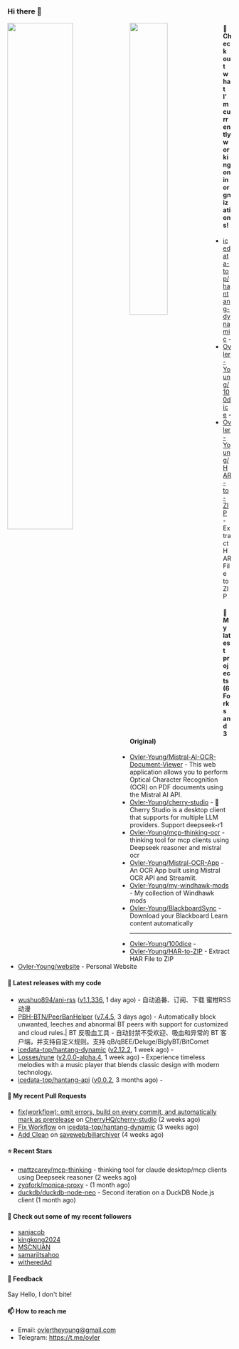 ### Hi there 👋

<img align="left" width="54%" src="https://github-readme-stats-mauve-one-69.vercel.app/api?username=Ovler-Young&theme=dark&count_private=true&show_icons=true" />
<img align="left" width="41%" src="https://github-readme-stats-mauve-one-69.vercel.app/api/top-langs/?username=Ovler-Young&layout=compact&theme=dark&include_all_commits=true&count_private=true" />

#### 👷 Check out what I'm currently working on in orgnizations!

- [icedata-top/hantang-dynamic](https://github.com/icedata-top/hantang-dynamic) - 
- [Ovler-Young/100dice](https://github.com/Ovler-Young/100dice) - 
- [Ovler-Young/HAR-to-ZIP](https://github.com/Ovler-Young/HAR-to-ZIP) - Extract HAR File to ZIP

#### 🌱 My latest projects (6 Forks and 3 Original)

- [Ovler-Young/Mistral-AI-OCR-Document-Viewer](https://github.com/Ovler-Young/Mistral-AI-OCR-Document-Viewer) - This web application allows you to perform Optical Character Recognition (OCR) on PDF documents using the Mistral AI API.
- [Ovler-Young/cherry-studio](https://github.com/Ovler-Young/cherry-studio) - 🍒 Cherry Studio is a desktop client that supports for multiple LLM providers. Support deepseek-r1
- [Ovler-Young/mcp-thinking-ocr](https://github.com/Ovler-Young/mcp-thinking-ocr) - thinking tool for mcp clients using Deepseek reasoner and mistral ocr
- [Ovler-Young/Mistral-OCR-App](https://github.com/Ovler-Young/Mistral-OCR-App) - An OCR App built using Mistral OCR API and Streamlit.
- [Ovler-Young/my-windhawk-mods](https://github.com/Ovler-Young/my-windhawk-mods) - My collection of Windhawk mods
- [Ovler-Young/BlackboardSync](https://github.com/Ovler-Young/BlackboardSync) - Download your Blackboard Learn content automatically
- ---

- [Ovler-Young/100dice](https://github.com/Ovler-Young/100dice) - 
- [Ovler-Young/HAR-to-ZIP](https://github.com/Ovler-Young/HAR-to-ZIP) - Extract HAR File to ZIP
- [Ovler-Young/website](https://github.com/Ovler-Young/website) - Personal Website

#### 🔭 Latest releases with my code

- [wushuo894/ani-rss](https://github.com/wushuo894/ani-rss) ([v1.1.336](https://github.com/wushuo894/ani-rss/releases/tag/v1.1.336), 1 day ago) - 自动追番、订阅、下载 蜜柑RSS动漫
- [PBH-BTN/PeerBanHelper](https://github.com/PBH-BTN/PeerBanHelper) ([v7.4.5](https://github.com/PBH-BTN/PeerBanHelper/releases/tag/v7.4.5), 3 days ago) - Automatically block unwanted, leeches and abnormal BT peers with support for customized and cloud rules.| BT 反吸血工具 - 自动封禁不受欢迎、吸血和异常的 BT 客户端，并支持自定义规则。支持 qB/qBEE/Deluge/BiglyBT/BitComet
- [icedata-top/hantang-dynamic](https://github.com/icedata-top/hantang-dynamic) ([v2.12.2](https://github.com/icedata-top/hantang-dynamic/releases/tag/v2.12.2), 1 week ago) - 
- [Losses/rune](https://github.com/Losses/rune) ([v2.0.0-alpha.4](https://github.com/Losses/rune/releases/tag/v2.0.0-alpha.4), 1 week ago) - Experience timeless melodies with a music player that blends classic design with modern technology.
- [icedata-top/hantang-api](https://github.com/icedata-top/hantang-api) ([v0.0.2](https://github.com/icedata-top/hantang-api/releases/tag/v0.0.2), 3 months ago) - 

#### 🔨 My recent Pull Requests

- [fix(workflow): omit errors, build on every commit, and automatically mark as prerelease](https://github.com/CherryHQ/cherry-studio/pull/3206) on [CherryHQ/cherry-studio](https://github.com/CherryHQ/cherry-studio) (2 weeks ago)
- [Fix Workflow](https://github.com/icedata-top/hantang-dynamic/pull/1) on [icedata-top/hantang-dynamic](https://github.com/icedata-top/hantang-dynamic) (3 weeks ago)
- [Add Clean](https://github.com/saveweb/biliarchiver/pull/26) on [saveweb/biliarchiver](https://github.com/saveweb/biliarchiver) (4 weeks ago)

#### ⭐ Recent Stars

- [mattzcarey/mcp-thinking](https://github.com/mattzcarey/mcp-thinking) - thinking tool for claude desktop/mcp clients using Deepseek reasoner (2 weeks ago)
- [zyqfork/monica-proxy](https://github.com/zyqfork/monica-proxy) -  (1 month ago)
- [duckdb/duckdb-node-neo](https://github.com/duckdb/duckdb-node-neo) - Second iteration on a DuckDB Node.js client (1 month ago)

#### 👯 Check out some of my recent followers

- [sanjacob](https://github.com/sanjacob)
- [kingkong2024](https://github.com/kingkong2024)
- [MSCNUAN](https://github.com/MSCNUAN)
- [samarjitsahoo](https://github.com/samarjitsahoo)
- [witheredAd](https://github.com/witheredAd)

#### 💬 Feedback

Say Hello, I don't bite!

#### 📫 How to reach me

- Email: ovlertheyoung@gmail.com
- Telegram: https://t.me/ovler
